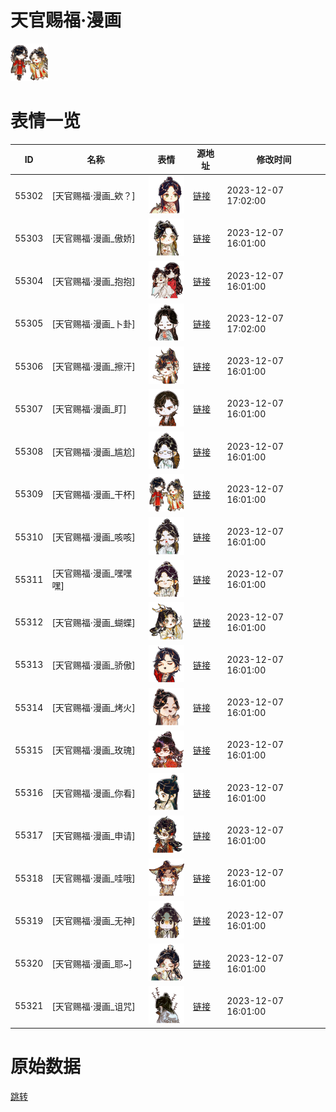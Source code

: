 # 天官赐福·漫画

<img src="./cover.png" height="60" alt="cover" />

# 表情一览

|ID|名称|表情|源地址|修改时间|
|----|----|----|----|----|
|55302|[天官赐福·漫画_欸？]|<img src="./pic/055302_%5B天官赐福·漫画_欸？%5D.png" height="60" alt="欸？"/>|[链接](https://i0.hdslb.com/bfs/garb/aa26f9b3e1021c650b425ab12bd1dfab2e224741.png)|2023-12-07 17:02:00|
|55303|[天官赐福·漫画_傲娇]|<img src="./pic/055303_%5B天官赐福·漫画_傲娇%5D.png" height="60" alt="傲娇"/>|[链接](https://i0.hdslb.com/bfs/garb/1b3af191e8f909c7354c38b54de440eaebb2ab2d.png)|2023-12-07 16:01:00|
|55304|[天官赐福·漫画_抱抱]|<img src="./pic/055304_%5B天官赐福·漫画_抱抱%5D.png" height="60" alt="抱抱"/>|[链接](https://i0.hdslb.com/bfs/garb/aa829063ce207c245b758692c6149423f4fee207.png)|2023-12-07 16:01:00|
|55305|[天官赐福·漫画_卜卦]|<img src="./pic/055305_%5B天官赐福·漫画_卜卦%5D.png" height="60" alt="卜卦"/>|[链接](https://i0.hdslb.com/bfs/garb/3241a9ef978c830d65ccf57c0f7a08c9e9d9e7d3.png)|2023-12-07 17:02:00|
|55306|[天官赐福·漫画_擦汗]|<img src="./pic/055306_%5B天官赐福·漫画_擦汗%5D.png" height="60" alt="擦汗"/>|[链接](https://i0.hdslb.com/bfs/garb/cafde699fb4a1d8c96516a5b563429dcd77a9254.png)|2023-12-07 16:01:00|
|55307|[天官赐福·漫画_盯]|<img src="./pic/055307_%5B天官赐福·漫画_盯%5D.png" height="60" alt="盯"/>|[链接](https://i0.hdslb.com/bfs/garb/7e4aab761e9741397991ae01d35bff7d56b1fc77.png)|2023-12-07 16:01:00|
|55308|[天官赐福·漫画_尴尬]|<img src="./pic/055308_%5B天官赐福·漫画_尴尬%5D.png" height="60" alt="尴尬"/>|[链接](https://i0.hdslb.com/bfs/garb/891bd1d88c62d3ddc281ecdd525967d4d4a7c195.png)|2023-12-07 16:01:00|
|55309|[天官赐福·漫画_干杯]|<img src="./pic/055309_%5B天官赐福·漫画_干杯%5D.png" height="60" alt="干杯"/>|[链接](https://i0.hdslb.com/bfs/garb/f0677aa41fd02c08496f5003b764ee474005117a.png)|2023-12-07 16:01:00|
|55310|[天官赐福·漫画_咳咳]|<img src="./pic/055310_%5B天官赐福·漫画_咳咳%5D.png" height="60" alt="咳咳"/>|[链接](https://i0.hdslb.com/bfs/garb/6e84aca89194ee650f416a4bbe12c2b69a1ecf8c.png)|2023-12-07 16:01:00|
|55311|[天官赐福·漫画_嘿嘿嘿]|<img src="./pic/055311_%5B天官赐福·漫画_嘿嘿嘿%5D.png" height="60" alt="嘿嘿嘿"/>|[链接](https://i0.hdslb.com/bfs/garb/982d29298ba83d0e0dd7122ac7e0642dcde4a009.png)|2023-12-07 16:01:00|
|55312|[天官赐福·漫画_蝴蝶]|<img src="./pic/055312_%5B天官赐福·漫画_蝴蝶%5D.png" height="60" alt="蝴蝶"/>|[链接](https://i0.hdslb.com/bfs/garb/7e63c9503cd23dd2eda33ed1dd92e20f39092e9f.png)|2023-12-07 16:01:00|
|55313|[天官赐福·漫画_骄傲]|<img src="./pic/055313_%5B天官赐福·漫画_骄傲%5D.png" height="60" alt="骄傲"/>|[链接](https://i0.hdslb.com/bfs/garb/9ca1e7d06ba07a90dcfbc480db31c31db792afc8.png)|2023-12-07 16:01:00|
|55314|[天官赐福·漫画_烤火]|<img src="./pic/055314_%5B天官赐福·漫画_烤火%5D.png" height="60" alt="烤火"/>|[链接](https://i0.hdslb.com/bfs/garb/e2fd2b164cc6d58de97c023d0e1d7370bf8a8250.png)|2023-12-07 16:01:00|
|55315|[天官赐福·漫画_玫瑰]|<img src="./pic/055315_%5B天官赐福·漫画_玫瑰%5D.png" height="60" alt="玫瑰"/>|[链接](https://i0.hdslb.com/bfs/garb/01e9e8237c9f042ea3023685fd09be0b1cf22b2d.png)|2023-12-07 16:01:00|
|55316|[天官赐福·漫画_你看]|<img src="./pic/055316_%5B天官赐福·漫画_你看%5D.png" height="60" alt="你看"/>|[链接](https://i0.hdslb.com/bfs/garb/3068669d64b5527b3d8fcc9e3f3ee1ab1ad879f1.png)|2023-12-07 16:01:00|
|55317|[天官赐福·漫画_申请]|<img src="./pic/055317_%5B天官赐福·漫画_申请%5D.png" height="60" alt="申请"/>|[链接](https://i0.hdslb.com/bfs/garb/2fa75636188a3cb7e954bbd677186e4d4a5cf84c.png)|2023-12-07 16:01:00|
|55318|[天官赐福·漫画_哇哦]|<img src="./pic/055318_%5B天官赐福·漫画_哇哦%5D.png" height="60" alt="哇哦"/>|[链接](https://i0.hdslb.com/bfs/garb/193df8598dca1eebe8f07490908ee4a4a6af3679.png)|2023-12-07 16:01:00|
|55319|[天官赐福·漫画_无神]|<img src="./pic/055319_%5B天官赐福·漫画_无神%5D.png" height="60" alt="无神"/>|[链接](https://i0.hdslb.com/bfs/garb/779ace34c57f7f06c9261b3ce9a0548ba1c74876.png)|2023-12-07 16:01:00|
|55320|[天官赐福·漫画_耶~]|<img src="./pic/055320_%5B天官赐福·漫画_耶~%5D.png" height="60" alt="耶~"/>|[链接](https://i0.hdslb.com/bfs/garb/9b0d78d624b4c83a01b8ce2b9f76a747ddfb1e3c.png)|2023-12-07 16:01:00|
|55321|[天官赐福·漫画_诅咒]|<img src="./pic/055321_%5B天官赐福·漫画_诅咒%5D.png" height="60" alt="诅咒"/>|[链接](https://i0.hdslb.com/bfs/garb/84cfa17babcdfdf7e13dc3d018b0efcf1204f415.png)|2023-12-07 16:01:00|

# 原始数据

[跳转](./raw.json)

